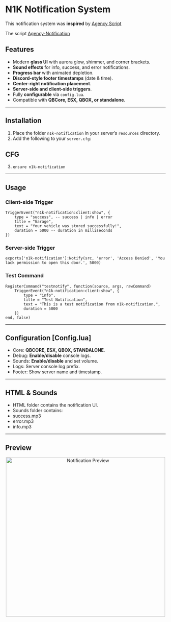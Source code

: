 # N1K Notification System
This notification system was **inspired** by [Agency Script](https://agency-script.tebex.io/)

The script [Agency-Notification](https://agency-script.tebex.io/package/6937769)

## Features

- Modern **glass UI** with aurora glow, shimmer, and corner brackets.  
- **Sound effects** for info, success, and error notifications.  
- **Progress bar** with animated depletion.  
- **Discord-style footer timestamps** (date & time).  
- **Center-right notification placement**.  
- **Server-side and client-side triggers**.  
- Fully **configurable** via `config.lua`.  
- Compatible with **QBCore, ESX, QBOX, or standalone**.

---

## Installation

1. Place the folder `n1k-notification` in your server’s `resources` directory.  
2. Add the following to your `server.cfg`:

## CFG
3. `ensure n1k-notification`

---

## Usage
### Client-side Trigger
```
TriggerEvent("n1k-notification:client:show", {
    type = "success", -- success | info | error
    title = "Garage",
    text = "Your vehicle was stored successfully!",
    duration = 5000 -- duration in milliseconds
})
```
### Server-side Trigger
```
exports['n1k-notification']:Notify(src, 'error', 'Access Denied', 'You lack permission to open this door.', 5000)
```
### Test Command
```
RegisterCommand("testnotify", function(source, args, rawCommand)
    TriggerEvent("n1k-notification:client:show", {
        type = "info",
        title = "Test Notification",
        text = "This is a test notification from n1k-notification.",
        duration = 5000
    })
end, false)
```

---

## Configuration [Config.lua]

- Core: **QBCORE, ESX, QBOX, STANDALONE**.
- Debug: **Enable/disable** console logs.
- Sounds: **Enable/disable** and set volume.
- Logs: Server console log prefix.
- Footer: Show server name and timestamp.

---

## HTML & Sounds

- HTML folder contains the notification UI.
- Sounds folder contains:
- success.mp3
- error.mp3
- info.mp3

---

## Preview
<p align="center">
  <img src="images/https://imgur.com/VahYrgS" alt="Notification Preview" width="500"/>
</p>




